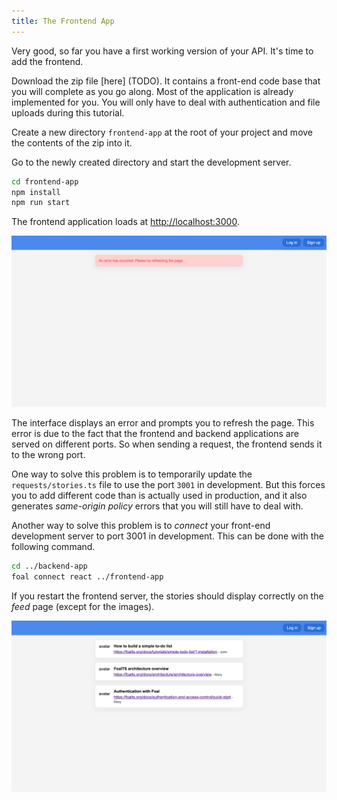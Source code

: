 ```yaml
---
title: The Frontend App
---
```


Very good, so far you have a first working version of your API. It's time to add the frontend.

Download the zip file [here] (TODO). It contains a front-end code base that you will complete as you go along. Most of the application is already implemented for you. You will only have to deal with authentication and file uploads during this tutorial.

Create a new directory `frontend-app` at the root of your project and move the contents of the zip into it.

Go to the newly created directory and start the development server.

```bash
cd frontend-app
npm install
npm run start
```

The frontend application loads at [http://localhost:3000](http://localhost:3000).

![Feed page](./images/feed-error.png)

The interface displays an error and prompts you to refresh the page. This error is due to the fact that the frontend and backend applications are served on different ports. So when sending a request, the frontend sends it to the wrong port.

One way to solve this problem is to temporarily update the `requests/stories.ts` file to use the port `3001` in development. But this forces you to add different code than is actually used in production, and it also generates *same-origin policy* errors that you will still have to deal with.

Another way to solve this problem is to *connect* your front-end development server to port 3001 in development. This can be done with the following command.

```bash
cd ../backend-app
foal connect react ../frontend-app
```

If you restart the frontend server, the stories should display correctly on the *feed* page (except for the images).

![Feed page](./images/feed-no-images.png)